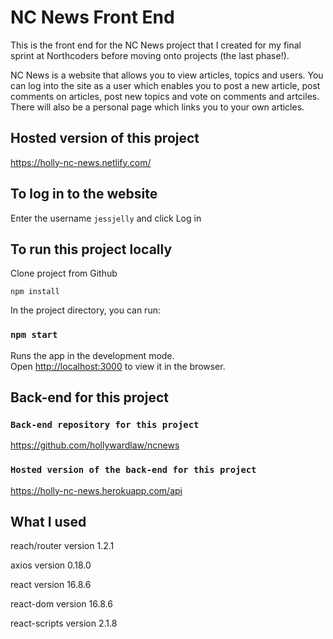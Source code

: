 # NC News Front End 

This is the front end for the NC News project that I created for my final sprint at Northcoders before moving onto projects (the last phase!).

NC News is a website that allows you to view articles, topics and users. You can log into the site as a user which enables you to post a new article, post comments on articles, post new topics and vote on comments and artciles. There will also be a personal page which links you to your own articles. 

## Hosted version of this project

https://holly-nc-news.netlify.com/

## To log in to the website

Enter the username `jessjelly` and click Log in

## To run this project locally

Clone project from Github

`npm install`

In the project directory, you can run:

### `npm start`

Runs the app in the development mode.<br>
Open [http://localhost:3000](http://localhost:3000) to view it in the browser.

## Back-end for this project

### `Back-end repository for this project`

https://github.com/hollywardlaw/ncnews

### `Hosted version of the back-end for this project`

https://holly-nc-news.herokuapp.com/api

## What I used

reach/router version 1.2.1

axios version 0.18.0

react version 16.8.6

react-dom version 16.8.6

react-scripts version 2.1.8